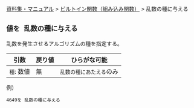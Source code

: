 [資料集・マニュアル](../../ja.md) > [ビルトイン関数（組み込み関数）](../built_ins.md) > 乱数の種に与える

## `値を 乱数の種に与える`

乱数を発生させるアルゴリズムの種を指定する。

| 引数       | 戻り値 | ひらがな可能             |
| ---------- | ------ | ------------------------ |
| `種`: 数値 | 無     | `乱数の種にあたえる`のみ |

例）

```
4649を 乱数の種に与える
```